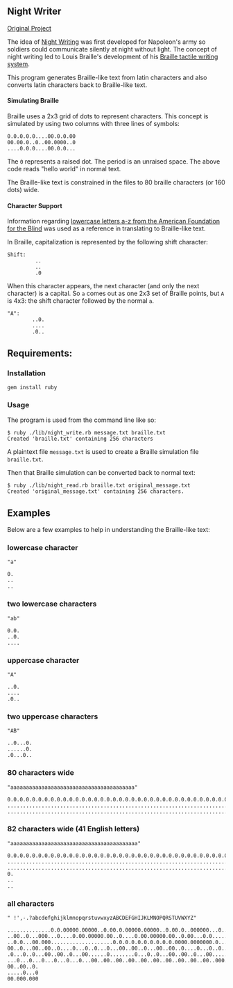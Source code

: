 
## Night Writer
[Original Project](https://github.com/turingschool/curriculum/blob/67df787e17e66bb446af2e10c4c6e72b3d41579b/source/projects/night_writer.markdown)

The idea of [Night Writing](https://en.wikipedia.org/wiki/Night_writing) was first developed for Napoleon's army so soldiers could communicate silently at night without light. The concept of night writing led to Louis Braille's development of his [Braille tactile writing system](https://en.wikipedia.org/wiki/Braille).

This program generates Braille-like text from latin characters and also converts latin characters back to Braille-like text.

#### Simulating Braille

Braille uses a 2x3 grid of dots to represent characters. This concept is simulated by using two columns with three lines of symbols:

```
0.0.0.0.0....00.0.0.00
00.00.0..0..00.0000..0
....0.0.0....00.0.0...
```

The `0` represents a raised dot. The period is an unraised space. The above code reads "hello world" in normal text.

The Braille-like text is constrained in the files to 80 braille characters (or 160 dots) wide.

#### Character Support

Information regarding [lowercase letters a-z from the American Foundation for the Blind](http://braillebug.afb.org/braille_print.asp) was used as a reference in translating to Braille-like text.

In Braille, capitalization is represented by the following shift character: 

```
Shift:
         ..
         ..
         .0
```
    
When this character appears, the next character (and only the next character) is a capital. So `a` comes out as one 2x3 set of Braille points, but `A` is 4x3: the shift character followed by the normal `a`. 

```
"A":
        ..0.
        ....
        .0..
```

## Requirements:

### Installation

```
gem install ruby
```

### Usage

The program is used from the command line like so:

```
$ ruby ./lib/night_write.rb message.txt braille.txt
Created 'braille.txt' containing 256 characters
```

A plaintext file `message.txt` is used to create a Braille simulation file `braille.txt`.

Then that Braille simulation can be converted back to normal text:

```
$ ruby ./lib/night_read.rb braille.txt original_message.txt
Created 'original_message.txt' containing 256 characters.
```

## Examples

Below are a few examples to help in understanding the Braille-like text:

### lowercase character

    "a"

    0.
    ..
    ..

### two lowercase characters

    "ab"

    0.0.
    ..0.
    ....

### uppercase character

    "A"

    ..0.
    ....
    .0..

### two uppercase characters

    "AB"

    ..0...0.
    ......0.
    .0...0..

### 80 characters wide

    "aaaaaaaaaaaaaaaaaaaaaaaaaaaaaaaaaaaaaaaa"

    0.0.0.0.0.0.0.0.0.0.0.0.0.0.0.0.0.0.0.0.0.0.0.0.0.0.0.0.0.0.0.0.0.0.0.0.0.0.0.0.
    ................................................................................
    ................................................................................

### 82 characters wide (41 English letters)

    "aaaaaaaaaaaaaaaaaaaaaaaaaaaaaaaaaaaaaaaaa"

    0.0.0.0.0.0.0.0.0.0.0.0.0.0.0.0.0.0.0.0.0.0.0.0.0.0.0.0.0.0.0.0.0.0.0.0.0.0.0.0.
    ................................................................................
    ................................................................................
    0.
    ..
    ..

### all characters

    " !',-.?abcdefghijklmnopqrstuvwxyzABCDEFGHIJKLMNOPQRSTUVWXYZ"

    ..............0.0.00000.00000..0.00.0.00000.00000..0.00.0..000000...0...0...00..
    ..00..0...000...0....0.00.00000.00..0....0.00.00000.00..0.00...0.0......0.......
    ..0.0...00.000....................0.0.0.0.0.0.0.0.0.0.0000.0000000.0...0...0...0
    00..0...00..00..0....0...0..0...0...00..00..0...00..00..0....0...0..0...0....0..
    .0...0..0...00..00..0...00......0........0...0..0...00..00..0...00......0...00..
    ...0...0...0...0...0...0...00..00..00..00..00..00..00..00..00..00..000.000.0.0.0
    00..00..0.
    .....0...0
    00.000.000
